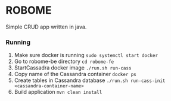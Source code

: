 # ROBOME
Simple CRUD app written in java.

### Running
1. Make sure docker is running `sudo systemctl start docker`
2. Go to robome-be directory `cd robome-fe`
3. StartCassadra docker image `./run.sh run-cass`
4. Copy name of the Cassandra container `docker ps`
5. Create tables in Cassandra database `./run.sh run-cass-init <cassandra-container-name>`
6. Build application `mvn clean install`

